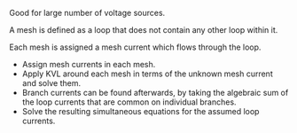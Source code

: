 Good for large number of voltage sources.

A mesh is defined as a loop that does not contain any other loop within it.

Each mesh is assigned a mesh current which flows through the loop.

* Assign mesh currents in each mesh.
* Apply KVL around each mesh in terms of the unknown mesh current and solve
  them.
* Branch currents can be found afterwards, by taking the algebraic sum of the
  loop currents that are common on individual branches.
* Solve the resulting simultaneous equations for the assumed loop currents.
